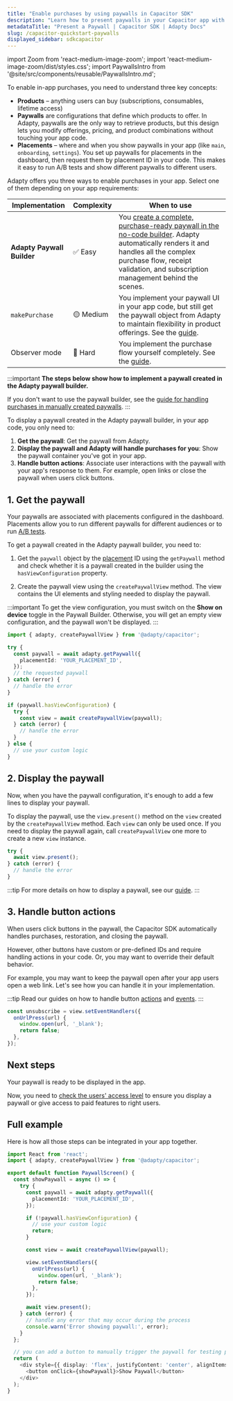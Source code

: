 ```yaml
---
title: "Enable purchases by using paywalls in Capacitor SDK"
description: "Learn how to present paywalls in your Capacitor app with Adapty SDK."
metadataTitle: "Present a Paywall | Capacitor SDK | Adapty Docs"
slug: /capacitor-quickstart-paywalls
displayed_sidebar: sdkcapacitor
---
```


import Zoom from 'react-medium-image-zoom';
import 'react-medium-image-zoom/dist/styles.css';
import PaywallsIntro from '@site/src/components/reusable/PaywallsIntro.md';

To enable in-app purchases, you need to understand three key concepts:

- **Products** – anything users can buy (subscriptions, consumables, lifetime access)
- **Paywalls** are configurations that define which products to offer. In Adapty, paywalls are the only way to retrieve products, but this design lets you modify offerings, pricing, and product combinations without touching your app code.
- **Placements** – where and when you show paywalls in your app (like `main`, `onboarding`, `settings`). You set up paywalls for placements in the dashboard, then request them by placement ID in your code. This makes it easy to run A/B tests and show different paywalls to different users.

Adapty offers you three ways to enable purchases in your app. Select one of them depending on your app requirements:

| Implementation             | Complexity | When to use                                                                                                                                                                                                                                |
|----------------------------|------------|--------------------------------------------------------------------------------------------------------------------------------------------------------------------------------------------------------------------------------------------|
| **Adapty Paywall Builder** | ✅ Easy     | You [create a complete, purchase-ready paywall in the no-code builder](quickstart-paywalls). Adapty automatically renders it and handles all the complex purchase flow, receipt validation, and subscription management behind the scenes. |
| `makePurchase`             | 🟡 Medium  | You implement your paywall UI in your app code, but still get the paywall object from Adapty to maintain flexibility in product offerings. See the [guide](capacitor-making-purchases).                                                                                       |
| Observer mode              | 🔴 Hard    | You implement the purchase flow yourself completely. See the [guide](implement-observer-mode-capacitor).                                                                                                                                |

:::important
**The steps below show how to implement a paywall created in the Adapty paywall builder.**

If you don't want to use the paywall builder, see the [guide for handling purchases in manually created paywalls](capacitor-making-purchases.md).
:::

To display a paywall created in the Adapty paywall builder, in your app code, you only need to:

1. **Get the paywall**: Get the paywall from Adapty.
2. **Display the paywall and Adapty will handle purchases for you**: Show the paywall container you've got in your app.
3. **Handle button actions**: Associate user interactions with the paywall with your app's response to them. For example, open links or close the paywall when users click buttons.

## 1. Get the paywall

Your paywalls are associated with placements configured in the dashboard. Placements allow you to run different paywalls for different audiences or to run [A/B tests](ab-tests.md).

To get a paywall created in the Adapty paywall builder, you need to:

1. Get the `paywall` object by the [placement](placements.md) ID using the `getPaywall` method and check whether it is a paywall created in the builder using the `hasViewConfiguration` property.

2. Create the paywall view using the `createPaywallView` method. The view contains the UI elements and styling needed to display the paywall.

:::important
To get the view configuration, you must switch on the **Show on device** toggle in the Paywall Builder. Otherwise, you will get an empty view configuration, and the paywall won't be displayed.
:::

```typescript showLineNumbers title="Capacitor"
import { adapty, createPaywallView } from '@adapty/capacitor';

try {
  const paywall = await adapty.getPaywall({
    placementId: 'YOUR_PLACEMENT_ID',
  });
  // the requested paywall
} catch (error) {
  // handle the error
}

if (paywall.hasViewConfiguration) {
  try {
    const view = await createPaywallView(paywall);
  } catch (error) {
    // handle the error
  }
} else {
  // use your custom logic
}
```

## 2. Display the paywall

Now, when you have the paywall configuration, it's enough to add a few lines to display your paywall.

To display the paywall, use the `view.present()` method on the `view` created by the `createPaywallView` method. Each `view` can only be used once. If you need to display the paywall again, call `createPaywallView` one more to create a new `view` instance.

```typescript showLineNumbers title="Capacitor"
try {
  await view.present();
} catch (error) {
  // handle the error
}
```

:::tip
For more details on how to display a paywall, see our [guide](capacitor-present-paywalls.md).
:::

## 3. Handle button actions

When users click buttons in the paywall, the Capacitor SDK automatically handles purchases, restoration, and closing the paywall.

However, other buttons have custom or pre-defined IDs and require handling actions in your code. Or, you may want to override their default behavior.

For example, you may want to keep the paywall open after your app users open a web link. Let's see how you can handle it in your implementation.

:::tip
Read our guides on how to handle button [actions](capacitor-handle-paywall-actions.md) and [events](capacitor-handling-events-1.md).
:::

```typescript showLineNumbers title="Capacitor"
const unsubscribe = view.setEventHandlers({
  onUrlPress(url) {
    window.open(url, '_blank');
    return false;
  },
});
```

## Next steps

Your paywall is ready to be displayed in the app.

Now, you need to [check the users' access level](capacitor-check-subscription-status.md) to ensure you display a paywall or give access to paid features to right users.

## Full example

Here is how all those steps can be integrated in your app together.

```typescript showLineNumbers title="Capacitor"
import React from 'react';
import { adapty, createPaywallView } from '@adapty/capacitor';

export default function PaywallScreen() {
  const showPaywall = async () => {
    try {
      const paywall = await adapty.getPaywall({
        placementId: 'YOUR_PLACEMENT_ID',
      });

      if (!paywall.hasViewConfiguration) {
        // use your custom logic
        return;
      }

      const view = await createPaywallView(paywall);

      view.setEventHandlers({
        onUrlPress(url) {
          window.open(url, '_blank');
          return false;
        },
      });

      await view.present();
    } catch (error) {
      // handle any error that may occur during the process
      console.warn('Error showing paywall:', error);
    }
  };

  // you can add a button to manually trigger the paywall for testing purposes
  return (
    <div style={{ display: 'flex', justifyContent: 'center', alignItems: 'center', height: '100vh' }}>
      <button onClick={showPaywall}>Show Paywall</button>
    </div>
  );
}
```